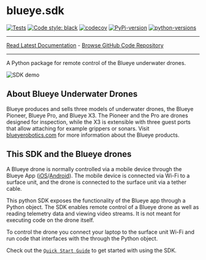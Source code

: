 # blueye.sdk
[![Tests](https://github.com/BluEye-Robotics/blueye.sdk/workflows/Tests/badge.svg)](https://github.com/BluEye-Robotics/blueye.sdk/actions)
[![Code style: black](https://img.shields.io/badge/code%20style-black-000000.svg)](https://github.com/ambv/black)
[![codecov](https://codecov.io/gh/BluEye-Robotics/blueye.sdk/branch/master/graph/badge.svg)](https://codecov.io/gh/BluEye-Robotics/blueye.sdk)
[![PyPi-version](https://img.shields.io/pypi/v/blueye.sdk.svg?maxAge=3600)](https://pypi.org/project/blueye.sdk/)
[![python-versions](https://img.shields.io/pypi/pyversions/blueye.sdk.svg?longCache=True)](https://pypi.org/project/blueye.sdk/)
_________________

[Read Latest Documentation](https://blueye-robotics.github.io/blueye.sdk/) - [Browse GitHub Code Repository](https://github.com/BluEye-Robotics/blueye.sdk)
_________________

A Python package for remote control of the Blueye underwater drones.


![SDK demo](https://user-images.githubusercontent.com/8504604/66751230-d05c7e00-ee8e-11e9-91cb-d46b433aafa5.gif)

## About Blueye Underwater Drones
Blueye produces and sells three models of underwater drones, the Blueye Pioneer, Blueye Pro, and Blueye X3. The Pioneer and the Pro are drones designed for inspection, while the X3 is extensible with three guest ports that allow attaching for example grippers or sonars.
Visit [blueyerobotics.com](https://www.blueyerobotics.com/products) for more information about the Blueye products.

## This SDK and the Blueye drones
A Blueye drone is normally controlled via a mobile device through the Blueye App ([iOS](https://apps.apple.com/no/app/blueye/id1369714041)/[Android](https://play.google.com/store/apps/details?id=no.blueye.blueyeapp)).
The mobile device is connected via Wi-Fi to a surface unit, and the drone is connected to the surface unit via a tether cable.

This python SDK exposes the functionality of the Blueye app through a Python object. The SDK enables remote control of a Blueye drone as well as reading telemetry data and viewing video streams. It is not meant for executing code on the drone itself.

To control the drone you connect your laptop to the surface unit Wi-Fi and run code that interfaces with the through the Python object.


Check out the [`Quick Start Guide`](https://blueye-robotics.github.io/blueye.sdk/latest/quick_start/) to get started with using the SDK.
